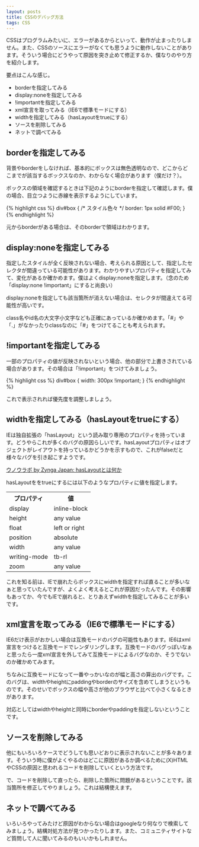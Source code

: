 ```yaml
---
layout: posts
title: CSSのデバッグ方法
tags: CSS
---
```


CSSはプログラムみたいに、エラーがあるからといって、動作が止まったりしません。また、CSSのソースにエラーがなくても思うように動作しないことがあります。そういう場合にどうやって原因を突き止めて修正するか、僕なりのやり方を紹介します。

要点はこんな感じ。

* borderを指定してみる
* display:noneを指定してみる
* !importantを指定してみる
* xml宣言を取ってみる（IE6で標準モードにする）
* widthを指定してみる（hasLayoutをtrueにする）
* ソースを削除してみる
* ネットで調べてみる

borderを指定してみる
-------------------------

背景やborderをしなければ、基本的にボックスは無色透明なので、どこからどこまでが該当するボックスなのか、わからなく場合があります（僕だけ？）。

ボックスの領域を確認するときは下記のようにborderを指定して確認します。僕の場合、目立つように赤線を表示するようにしています。

{% highlight css %}
div#box {
  /* スタイル色々 */
  border: 1px solid #F00;
}
{% endhighlight %}

元からborderがある場合は、そのborderで領域はわかります。

display:noneを指定してみる
--------------------------

指定したスタイルが全く反映されない場合、考えられる原因として、指定したセレクタが間違っている可能性があります。わかりやすいプロパティを指定してみて、変化があるか確かめます。僕はよくdisplay:noneを指定します。（念のため「display:none !important」にすると尚良い）

display:noneを指定しても該当箇所が消えない場合は、セレクタが間違えてる可能性が高いです。

class名やid名の大文字小文字なども正確にあっているか確かめます。「#」や「.」がなかったりclassなのに「#」をつけてることも考えられます。

!importantを指定してみる
------------------------

一部のプロパティの値が反映されないという場合、他の部分で上書きされている場合があります。その場合は「!important」をつけてみましょう。

{% highlight css %}
div#box {
  width: 300px !important;
}
{% endhighlight %}

これで表示されれば優先度を調整しましょう。

widthを指定してみる（hasLayoutをtrueにする）
-------------------------------------------

IEは独自拡張の「hasLayout」という読み取り専用のプロパティを持っています。どうやらこれが多くのバグの原因らしいです。hasLayoutプロパティはオブジェクトがレイアウトを持っているかどうかを示すもので、これがfalseだと様々なバグを引き起こすようです。

[ウノウラボ by Zynga Japan: hasLayoutとは何か](http://labs.unoh.net/2007/09/what-is-haslayout.html)

hasLayoutををtrueにするには以下のようなプロパティに値を指定します。

<table summary="hasLayoutをtrueにするプロパティと値の表">
  <tr>
      <th>プロパティ</th>
      <th>値</th>
  </tr>
  <tr>
      <td>display</td>
      <td>inline-block</td>
  </tr>
  <tr>
      <td>height</td>
      <td>any value</td>
  </tr>
  <tr>
      <td>float</td>
      <td>left or right</td>
  </tr>
  <tr>
      <td>position</td>
      <td>absolute</td>
  </tr>
  <tr>
      <td>width</td>
      <td>any value</td>
  </tr>
  <tr>
      <td>writing-mode</td>
      <td>tb-rl</td>
  </tr>
  <tr>
      <td>zoom</td>
      <td>any value</td>
  </tr>
</table>

これを知る前は、IEで崩れたらボックスにwidthを指定すれば直ることが多いなぁと思っていたんですが、よくよく考えるとこれが原因だったんです。その影響もあってか、今でもIEで崩れると、とりあえずwidthを指定してみることが多いです。

xml宣言を取ってみる（IE6で標準モードにする）
-------------------------------------------

IE6だけ表示がおかしい場合は互換モードのバグの可能性もあります。IE6はxml宣言をつけると互換モードでレンダリングします。互換モードのバグっぽいなぁと思ったら一度xml宣言を外してみて互換モードによるバグなのか、そうでないのか確かめてみます。

ちなみに互換モードになって一番やっかいなのが幅と高さの算出のバグです。このバグは、widthやheightにpaddingやborderのサイズを含めてしまうというものです。そのせいでボックスの幅や高さが他のブラウザと比べて小さくなるときがあります。

対応としてはwidthやheightと同時にborderやpaddingを指定しないということです。

ソースを削除してみる
--------------------

他にもいろいろケースでどうしても思いどおりに表示されないことが多々あります。そういう時に僕がよくやるのはどこに原因があるか調べるために(X)HTMLやCSSの原因と思われるコードを削除していくという方法です。

で、コードを削除して直ったら、削除した箇所に問題があるということです。該当箇所を修正してやりましょう。これは結構使えます。

ネットで調べてみる
-----------------

いろいろやってみたけど原因がわからない場合はgoogleなり何なりで検索してみましょう。結構対処方法が見つかったりします。また、コミュニティサイトなど質問して人に聞いてみるのもいいかもしれません。
